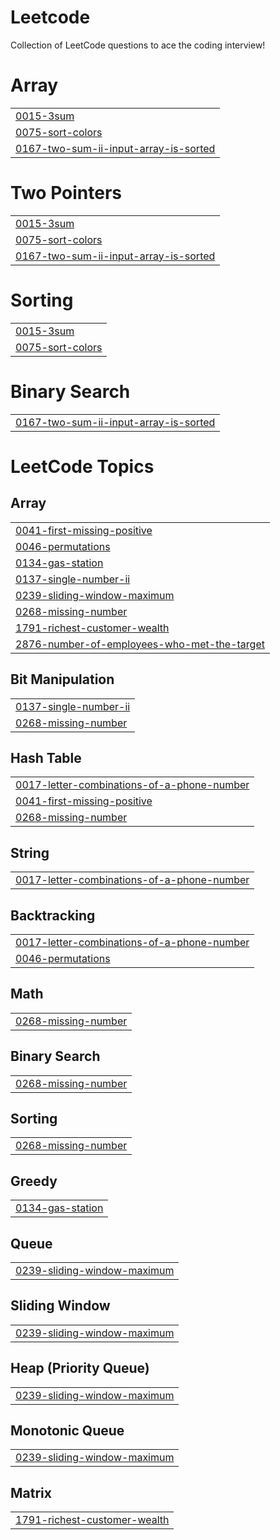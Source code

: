 # Leetcode
Collection of LeetCode questions to ace the coding interview!


# Array
|  |
| ------- |
| [0015-3sum](https://github.com/TheAyushB/Leetcode/tree/master/0015-3sum) |
| [0075-sort-colors](https://github.com/TheAyushB/Leetcode/tree/master/0075-sort-colors) |
| [0167-two-sum-ii-input-array-is-sorted](https://github.com/TheAyushB/Leetcode/tree/master/0167-two-sum-ii-input-array-is-sorted) |
# Two Pointers
|  |
| ------- |
| [0015-3sum](https://github.com/TheAyushB/Leetcode/tree/master/0015-3sum) |
| [0075-sort-colors](https://github.com/TheAyushB/Leetcode/tree/master/0075-sort-colors) |
| [0167-two-sum-ii-input-array-is-sorted](https://github.com/TheAyushB/Leetcode/tree/master/0167-two-sum-ii-input-array-is-sorted) |
# Sorting
|  |
| ------- |
| [0015-3sum](https://github.com/TheAyushB/Leetcode/tree/master/0015-3sum) |
| [0075-sort-colors](https://github.com/TheAyushB/Leetcode/tree/master/0075-sort-colors) |
# Binary Search
|  |
| ------- |
| [0167-two-sum-ii-input-array-is-sorted](https://github.com/TheAyushB/Leetcode/tree/master/0167-two-sum-ii-input-array-is-sorted) |
<!---LeetCode Topics Start-->
# LeetCode Topics
## Array
|  |
| ------- |
| [0041-first-missing-positive](https://github.com/TheAyushB/Leetcode/tree/master/0041-first-missing-positive) |
| [0046-permutations](https://github.com/TheAyushB/Leetcode/tree/master/0046-permutations) |
| [0134-gas-station](https://github.com/TheAyushB/Leetcode/tree/master/0134-gas-station) |
| [0137-single-number-ii](https://github.com/TheAyushB/Leetcode/tree/master/0137-single-number-ii) |
| [0239-sliding-window-maximum](https://github.com/TheAyushB/Leetcode/tree/master/0239-sliding-window-maximum) |
| [0268-missing-number](https://github.com/TheAyushB/Leetcode/tree/master/0268-missing-number) |
| [1791-richest-customer-wealth](https://github.com/TheAyushB/Leetcode/tree/master/1791-richest-customer-wealth) |
| [2876-number-of-employees-who-met-the-target](https://github.com/TheAyushB/Leetcode/tree/master/2876-number-of-employees-who-met-the-target) |
## Bit Manipulation
|  |
| ------- |
| [0137-single-number-ii](https://github.com/TheAyushB/Leetcode/tree/master/0137-single-number-ii) |
| [0268-missing-number](https://github.com/TheAyushB/Leetcode/tree/master/0268-missing-number) |
## Hash Table
|  |
| ------- |
| [0017-letter-combinations-of-a-phone-number](https://github.com/TheAyushB/Leetcode/tree/master/0017-letter-combinations-of-a-phone-number) |
| [0041-first-missing-positive](https://github.com/TheAyushB/Leetcode/tree/master/0041-first-missing-positive) |
| [0268-missing-number](https://github.com/TheAyushB/Leetcode/tree/master/0268-missing-number) |
## String
|  |
| ------- |
| [0017-letter-combinations-of-a-phone-number](https://github.com/TheAyushB/Leetcode/tree/master/0017-letter-combinations-of-a-phone-number) |
## Backtracking
|  |
| ------- |
| [0017-letter-combinations-of-a-phone-number](https://github.com/TheAyushB/Leetcode/tree/master/0017-letter-combinations-of-a-phone-number) |
| [0046-permutations](https://github.com/TheAyushB/Leetcode/tree/master/0046-permutations) |
## Math
|  |
| ------- |
| [0268-missing-number](https://github.com/TheAyushB/Leetcode/tree/master/0268-missing-number) |
## Binary Search
|  |
| ------- |
| [0268-missing-number](https://github.com/TheAyushB/Leetcode/tree/master/0268-missing-number) |
## Sorting
|  |
| ------- |
| [0268-missing-number](https://github.com/TheAyushB/Leetcode/tree/master/0268-missing-number) |
## Greedy
|  |
| ------- |
| [0134-gas-station](https://github.com/TheAyushB/Leetcode/tree/master/0134-gas-station) |
## Queue
|  |
| ------- |
| [0239-sliding-window-maximum](https://github.com/TheAyushB/Leetcode/tree/master/0239-sliding-window-maximum) |
## Sliding Window
|  |
| ------- |
| [0239-sliding-window-maximum](https://github.com/TheAyushB/Leetcode/tree/master/0239-sliding-window-maximum) |
## Heap (Priority Queue)
|  |
| ------- |
| [0239-sliding-window-maximum](https://github.com/TheAyushB/Leetcode/tree/master/0239-sliding-window-maximum) |
## Monotonic Queue
|  |
| ------- |
| [0239-sliding-window-maximum](https://github.com/TheAyushB/Leetcode/tree/master/0239-sliding-window-maximum) |
## Matrix
|  |
| ------- |
| [1791-richest-customer-wealth](https://github.com/TheAyushB/Leetcode/tree/master/1791-richest-customer-wealth) |
<!---LeetCode Topics End-->